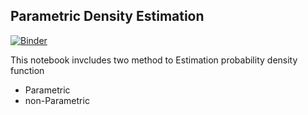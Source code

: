 ## Parametric Density Estimation
[![Binder](https://mybinder.org/badge_logo.svg)](https://hub-binder.mybinder.ovh/user/hesamedn-stochastic_process-qrj44ysh/notebooks/PDF_Estimation/PDF_Estimation.ipynb)

This notebook invcludes two method to Estimation probability density function
* Parametric
* non-Parametric
